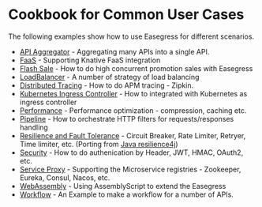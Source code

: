 # Cookbook for Common User Cases

The following examples show how to use Easegress for different scenarios.

- [API Aggregator](./api_aggregator.md) - Aggregating many APIs into a single API.
- [FaaS](./faas.md) - Supporting Knative FaaS integration
- [Flash Sale](./flash_sale.md) - How to do high concurrent promotion sales with Easegress
- [LoadBalancer](./load_balancer.md) - A number of strategy of load balancing 
- [Distributed Tracing](./distributed_tracing.md) - How to do APM tracing  - Zipkin.
- [Kubernetes Ingress Controller](./k8s_ingress_controller.md) - How to integrated with Kubernetes as ingress controller
- [Performance](./performance.md) - Performance optimization - compression, caching etc.
- [Pipeline](./pipeline.md) - How to orchestrate HTTP filters for requests/responses handling
- [Resilience and Fault Tolerance](./resilience.md) - Circuit Breaker, Rate Limiter, Retryer, Time limiter, etc. (Porting from [Java resilience4j](https://github.com/resilience4j/resilience4j))
- [Security](./security.md) - How to do authenication by Header, JWT, HMAC, OAuth2, etc.
- [Service Proxy](./service_proxy.md) - Supporting the Microservice  registries - Zookeeper, Eureka, Consul, Nacos, etc.
- [WebAssembly](./wasm.md) - Using AssemblyScript to extend the Easegress
- [Workflow](./workflow.md) - An Example to make a workflow for a number of APIs.
